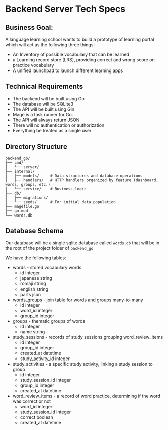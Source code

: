 # Backend Server Tech Specs

## Business Goal:

A language learning school wants to build a prototype of learning portal which will act as the following three things:
- An Inventory of possible vocabulary that can be learned
- a Learning record store (LRS), providing correct and wrong score on practice vocabulary
- A unified launchpad to launch different learning apps

## Technical Requirements

- The backend will be built using Go
- The database will be SQLite3
- The API will be built using Gin
- Mage is a task runner for Go.
- The API will always return JSON
- There will no authentication or authorization
- Everything be treated as a single user

## Directory Structure

```text
backend_go/
├── cmd/
│   └── server/
├── internal/
│   ├── models/     # Data structures and database operations
│   ├── handlers/   # HTTP handlers organized by feature (dashboard, words, groups, etc.)
│   └── service/    # Business logic
├── db/
│   ├── migrations/
│   └── seeds/      # For initial data population
├── magefile.go
├── go.mod
└── words.db
```

## Database Schema

Our database will be a single sqlite database called `words.db` that will be in the root of the project folder of `backend_go`

We have the following tables:
- words - stored vocabulary words
  - id integer
  - japanese string
  - romaji string
  - english string
  - parts json
- words_groups - join table for words and groups many-to-many
  - id integer
  - word_id integer
  - group_id integer
- groups - thematic groups of words
  - id integer
  - name string
- study_sessions - records of study sessions grouping word_review_items
  - id integer
  - group_id integer
  - created_at datetime
  - study_activity_id integer
- study_activities - a specific study activity, linking a study session to group
  - id integer
  - study_session_id integer
  - group_id integer
  - created_at datetime
- word_review_items - a record of word practice, determining if the word was correct or not
  - word_id integer
  - study_session_id integer
  - correct boolean
  - created_at datetime